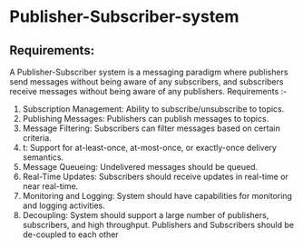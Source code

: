 # Publisher-Subscriber-system

## Requirements:
A Publisher-Subscriber system is a messaging paradigm where publishers send messages
without being aware of any subscribers, and subscribers receive messages without being aware
of any publishers.
Requirements :-

1. Subscription Management: Ability to subscribe/unsubscribe to topics.
2. Publishing Messages: Publishers can publish messages to topics.
3. Message Filtering: Subscribers can filter messages based on certain criteria.
4. t: Support for at-least-once, at-most-once, or exactly-once delivery
semantics.
5. Message Queueing: Undelivered messages should be queued.
6. Real-Time Updates: Subscribers should receive updates in real-time or near real-time.
7. Monitoring and Logging: System should have capabilities for monitoring and logging
activities.
8. Decoupling: System should support a large number of publishers, subscribers, and high
throughput. Publishers and Subscribers should be de-coupled to each other
